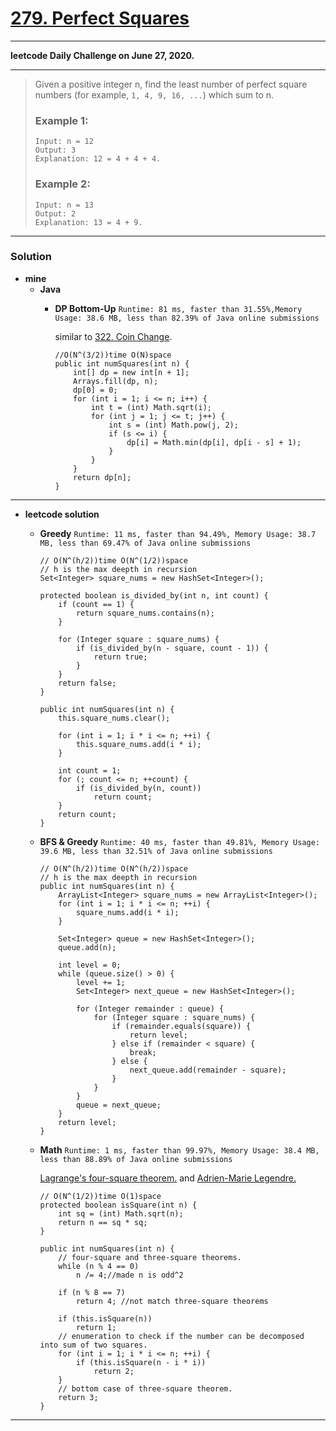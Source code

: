 # [279. Perfect Squares](https://leetcode.com/problems/perfect-squares/)

---

**leetcode Daily Challenge on June 27, 2020.**

---

> Given a positive integer n, find the least number of perfect square numbers (for example, `1, 4, 9, 16, ...`) which sum to n.
>
> ### Example 1:
> ```
> Input: n = 12
> Output: 3
> Explanation: 12 = 4 + 4 + 4.
> ```
>
> ### Example 2:
> ```
> Input: n = 13
> Output: 2
> Explanation: 13 = 4 + 9.
> ```

---

### Solution
* **mine**
  * **Java**
    * **DP Bottom-Up** `Runtime: 81 ms, faster than 31.55%,Memory Usage: 38.6 MB, less than 82.39% of Java online submissions`
    
      similar to [322. Coin Change](https://github.com/103style/LeetCode/blob/master/Dynamic%20Programming/322.%20Coin%20Change.md).
      ```
      //O(N^(3/2))time O(N)space
      public int numSquares(int n) {
          int[] dp = new int[n + 1];
          Arrays.fill(dp, n);
          dp[0] = 0;
          for (int i = 1; i <= n; i++) {
              int t = (int) Math.sqrt(i);
              for (int j = 1; j <= t; j++) {
                  int s = (int) Math.pow(j, 2);
                  if (s <= i) {
                      dp[i] = Math.min(dp[i], dp[i - s] + 1);
                  }
              }
          }
          return dp[n];
      }
      ```
  
  
---

* **leetcode solution**
  * **Greedy** `Runtime: 11 ms, faster than 94.49%, Memory Usage: 38.7 MB, less than 69.47% of Java online submissions `
    ```
    // O(N^(h/2))time O(N^(1/2))space
    // h is the max deepth in recursion
    Set<Integer> square_nums = new HashSet<Integer>();

    protected boolean is_divided_by(int n, int count) {
        if (count == 1) {
            return square_nums.contains(n);
        }

        for (Integer square : square_nums) {
            if (is_divided_by(n - square, count - 1)) {
                return true;
            }
        }
        return false;
    }

    public int numSquares(int n) {
        this.square_nums.clear();

        for (int i = 1; i * i <= n; ++i) {
            this.square_nums.add(i * i);
        }

        int count = 1;
        for (; count <= n; ++count) {
            if (is_divided_by(n, count))
                return count;
        }
        return count;
    }
    ```

  * **BFS & Greedy** `Runtime: 40 ms, faster than 49.81%, Memory Usage: 39.6 MB, less than 32.51% of Java online submissions`
    ```
    // O(N^(h/2))time O(N^(h/2))space
    // h is the max deepth in recursion
    public int numSquares(int n) {
        ArrayList<Integer> square_nums = new ArrayList<Integer>();
        for (int i = 1; i * i <= n; ++i) {
            square_nums.add(i * i);
        }

        Set<Integer> queue = new HashSet<Integer>();
        queue.add(n);

        int level = 0;
        while (queue.size() > 0) {
            level += 1;
            Set<Integer> next_queue = new HashSet<Integer>();

            for (Integer remainder : queue) {
                for (Integer square : square_nums) {
                    if (remainder.equals(square)) {
                        return level;
                    } else if (remainder < square) {
                        break;
                    } else {
                        next_queue.add(remainder - square);
                    }
                }
            }
            queue = next_queue;
        }
        return level;
    }
    ```


  * **Math** `Runtime: 1 ms, faster than 99.97%, Memory Usage: 38.4 MB, less than 88.89% of Java online submissions`
    
    [Lagrange's four-square theorem.](https://en.wikipedia.org/wiki/Lagrange%27s_four-square_theorem) and [Adrien-Marie Legendre.](https://en.wikipedia.org/wiki/Adrien-Marie_Legendre)
  
    ```
    // O(N^(1/2))time O(1)space
    protected boolean isSquare(int n) {
        int sq = (int) Math.sqrt(n);
        return n == sq * sq;
    }

    public int numSquares(int n) {
        // four-square and three-square theorems.
        while (n % 4 == 0)
            n /= 4;//made n is odd^2
            
        if (n % 8 == 7)
            return 4; //not match three-square theorems

        if (this.isSquare(n))
            return 1;
        // enumeration to check if the number can be decomposed into sum of two squares.
        for (int i = 1; i * i <= n; ++i) {
            if (this.isSquare(n - i * i))
                return 2;
        }
        // bottom case of three-square theorem.
        return 3;
    }
    ```

--- 
